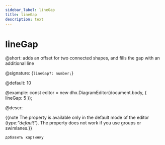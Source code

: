 ```yaml
---
sidebar_label: lineGap
title: lineGap
description: text
---
```


# lineGap

@short: adds an offset for two connected shapes, and fills the gap with an additional line

@signature: {`lineGap?: number;`}

@default: 10

@example:
const editor = new dhx.DiagramEditor(document.body, {
    lineGap: 5
});

@descr:

{{note The property is available only in the default mode of the editor (*type:"default"*). The property does not work if you use groups or swimlanes.}}

```todo
добавить картинку
```
